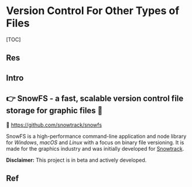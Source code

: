 # Version Control For Other Types of Files

[TOC]



## Res


## Intro


## 👉 SnowFS - a fast, scalable version control file storage for graphic files 🎨
🚧 https://github.com/snowtrack/snowfs

SnowFS is a high-performance command-line application and node library for _Windows_, _macOS_ and _Linux_ with a focus on binary file versioning. It is made for the graphics industry and was initially developed for [Snowtrack](https://www.snowtrack.io/).

**Disclaimer:** This project is in beta and actively developed.



## Ref

